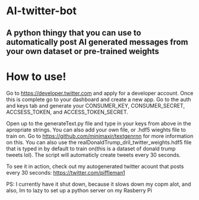 # AI-twitter-bot
## A python thingy that you can use to automatically post AI generated messages from your own dataset or pre-trained weights

# How to use!

Go to https://developer.twitter.com and apply for a developer account. Once this is complete go to your dashboard and create a new app. Go to the auth and keys tab and generate your CONSUMER_KEY, CONSUMER_SECRET, ACCSESS_TOKEN, and ACCESS_TOKEN_SECRET.

Open up to the generateText.py file and type in your keys from above in the apropriate strings. You can also add your own file, or .hdf5 wieghts file to train on. Go to https://github.com/minimaxir/textgenrnn for more information on this. You can also use the realDonaldTrump_dril_twitter_weights.hdf5 file that is typed in by default to train on(this is a dataset of donald trump tweets lol). The script will automaticly create tweets every 30 seconds.

To see it in action, check out my autogenerated twitter acount that posts every 30 seconds: https://twitter.com/piffleman1

PS: I currently have it shut down, because it slows down my copm alot, and also, Im to lazy to set up a python server on my Rasberry Pi
